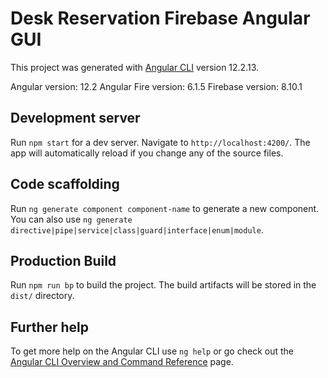 # Desk Reservation Firebase Angular GUI

This project was generated with [Angular CLI](https://github.com/angular/angular-cli) version 12.2.13.

Angular version: 12.2
Angular Fire version: 6.1.5
Firebase version: 8.10.1

## Development server

Run `npm start` for a dev server. Navigate to `http://localhost:4200/`. The app will automatically reload if you change any of the source files.

## Code scaffolding

Run `ng generate component component-name` to generate a new component. You can also use `ng generate directive|pipe|service|class|guard|interface|enum|module`.

## Production Build

Run `npm run bp` to build the project. The build artifacts will be stored in the `dist/` directory.

## Further help

To get more help on the Angular CLI use `ng help` or go check out the [Angular CLI Overview and Command Reference](https://angular.io/cli) page.
